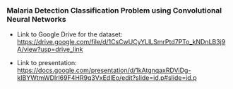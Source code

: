 ### Malaria Detection Classification Problem using Convolutional Neural Networks

- Link to Google Drive for the dataset: https://drive.google.com/file/d/1CsCwUCyYLlLSmrPtd7PTo_kNDnLB3j9A/view?usp=drive_link

- Link to presentation: https://docs.google.com/presentation/d/1kAtgnqaxRDViDg-kIBYWtmWDIrl69F4HR9q3VxEdIEo/edit?slide=id.p#slide=id.p
